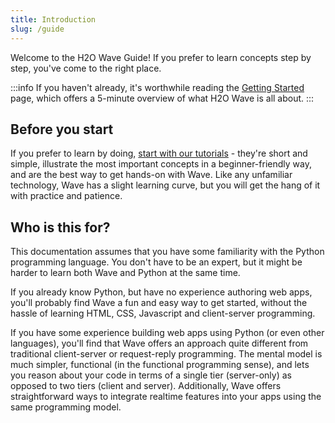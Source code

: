 ```yaml
---
title: Introduction
slug: /guide
---
```


Welcome to the H2O Wave Guide! If you prefer to learn concepts step by step, you've come to the right place. 

:::info
If you haven't already, it's worthwhile reading the [Getting Started](getting-started.md) page, which offers a 5-minute overview of what H2O Wave is all about.
:::

## Before you start

If you prefer to learn by doing, [start with our tutorials](tutorial-hello.mdx) - they're short and simple, illustrate the most important concepts in a beginner-friendly way, and are the best way to get hands-on with Wave. Like any unfamiliar technology, Wave has a slight learning curve, but you will get the hang of it with practice and patience. 

## Who is this for?

This documentation assumes that you have some familiarity with the Python programming language. You don't have to be an expert, but it might be harder to learn both Wave and Python at the same time.

If you already know Python, but have no experience authoring web apps, you'll probably find Wave a fun and easy way to get started, without the hassle of learning HTML, CSS, Javascript and client-server programming.

If you have some experience building web apps using Python (or even other languages), you'll find that Wave offers an approach quite different from traditional client-server or request-reply programming. The mental model is much simpler, functional (in the functional programming sense), and lets you reason about your code in terms of a single tier (server-only) as opposed to two tiers (client and server). Additionally, Wave offers straightforward ways to integrate realtime features into your apps using the same programming model.






